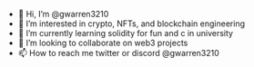- 👋 Hi, I’m @gwarren3210
- 👀 I’m interested in crypto, NFTs, and blockchain engineering
- 🌱 I’m currently learning solidity for fun and c in university
- 💞️ I’m looking to collaborate on web3 projects
- 📫 How to reach me twitter or discord @gwarren3210

<!---
gwarren3210/gwarren3210 is a ✨ special ✨ repository because its `README.md` (this file) appears on your GitHub profile.
You can click the Preview link to take a look at your changes.
--->
